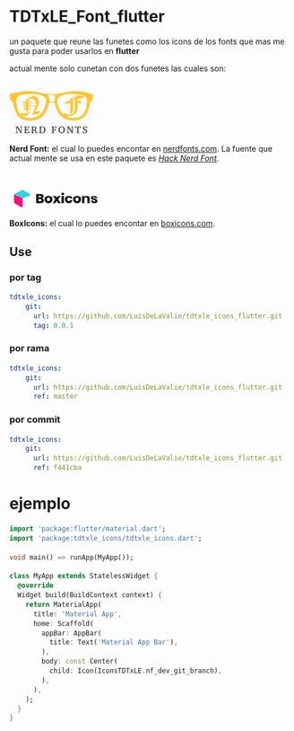 # TDTxLE_Font_flutter 

un paquete que reune las funetes como los icons de los fonts que mas me gusta para poder usarlos en **flutter**

actual mente solo cunetan con dos funetes las cuales son:

<br>
<img src="NERD_FONTS.png" width="150px" />

**Nerd Font:** 
el cual lo puedes encontar en [nerdfonts.com](https://www.nerdfonts.com). La fuente que actual mente se usa en este paquete es [*Hack Nerd Font*](https://github.com/ryanoasis/nerd-fonts/releases/download/v2.1.0/Hack.zip).

<br>

![asd](boxIcons.png) 

**BoxIcons:**
el cual lo puedes encontar en [boxicons.com](https://boxicons.com/).

## Use

### por tag
```yaml
tdtxle_icons:
    git:
      url: https://github.com/LuisDeLaValie/tdtxle_icons_flutter.git
      tag: 0.0.1
```
### por rama
```yaml
tdtxle_icons:
    git:
      url: https://github.com/LuisDeLaValie/tdtxle_icons_flutter.git
      ref: master        
```
### por commit
```yaml
tdtxle_icons:
    git:
      url: https://github.com/LuisDeLaValie/tdtxle_icons_flutter.git
      ref: f441cba
```
# ejemplo
```dart
import 'package:flutter/material.dart';
import 'package:tdtxle_icons/tdtxle_icons.dart';

void main() => runApp(MyApp());

class MyApp extends StatelessWidget {
  @override
  Widget build(BuildContext context) {
    return MaterialApp(
      title: 'Material App',
      home: Scaffold(
        appBar: AppBar(
          title: Text('Material App Bar'),
        ),
        body: const Center(
          child: Icon(IconsTDTxLE.nf_dev_git_branch),
        ),
      ),
    );
  }
}
```
